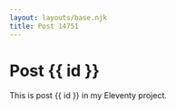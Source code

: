 ```yaml
---
layout: layouts/base.njk
title: Post 14751
---
```


# Post {{ id }}

This is post {{ id }} in my Eleventy project.
